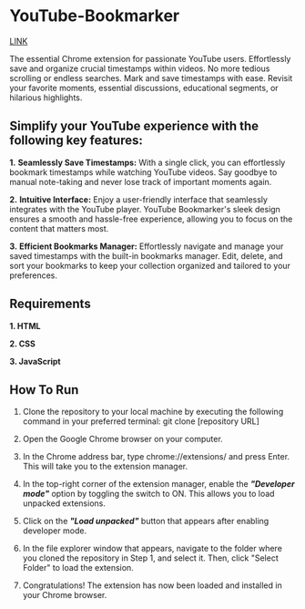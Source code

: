 # YouTube-Bookmarker 
[LINK](https://chrome.google.com/webstore/detail/youtube-bookmarker/gecpckkekhhlgnkccealoapikeodamkl)

The essential Chrome extension for passionate YouTube users. Effortlessly save and organize crucial timestamps within videos. No more tedious scrolling or endless searches. Mark and save timestamps with ease. Revisit your favorite moments, essential discussions, educational segments, or hilarious highlights.

## Simplify your YouTube experience with the following key features:

**1.** **Seamlessly Save Timestamps:** With a single click, you can effortlessly bookmark timestamps while watching YouTube videos. Say goodbye to manual note-taking and never lose track of important moments again.

**2.** **Intuitive Interface:** Enjoy a user-friendly interface that seamlessly integrates with the YouTube player. YouTube Bookmarker's sleek design ensures a smooth and hassle-free experience, allowing you to focus on the content that matters most.

**3.** **Efficient Bookmarks Manager:** Effortlessly navigate and manage your saved timestamps with the built-in bookmarks manager. Edit, delete, and sort your bookmarks to keep your collection organized and tailored to your preferences.

## Requirements
**1. HTML**

**2. CSS**

**3. JavaScript**

## How To Run
1. Clone the repository to your local machine by executing the following command in your preferred terminal:
  git clone [repository URL]

2. Open the Google Chrome browser on your computer.

3. In the Chrome address bar, type chrome://extensions/ and press Enter. This will take you to the extension manager.

4. In the top-right corner of the extension manager, enable the **_"Developer mode"_** option by toggling the switch to ON. This allows you to load unpacked extensions.

5. Click on the **_"Load unpacked"_** button that appears after enabling developer mode.

6. In the file explorer window that appears, navigate to the folder where you cloned the repository in Step 1, and select it. Then, click "Select Folder" to load the extension.

7. Congratulations! The extension has now been loaded and installed in your Chrome browser.




